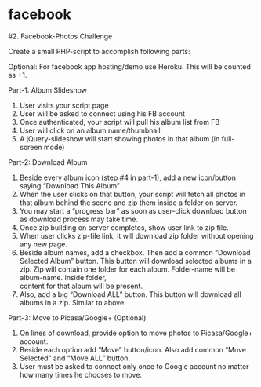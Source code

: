 facebook
========
#2. Facebook-Photos Challenge

Create a small PHP-script to accomplish following parts:

Optional: For facebook app hosting/demo use Heroku. This will be counted as +1.

Part-1: Album Slideshow

1. User visits your script page
2. User will be asked to connect using his FB account
3. Once authenticated, your script will pull his album list from FB
4. User will click on an album name/thumbnail
5. A jQuery-slideshow will start showing photos in that album (in full-screen mode)

Part-2: Download Album

1. Beside every album icon (step #4 in part-1), add a new icon/button saying “Download This Album”
2. When the user clicks on that button, your script will fetch all photos in that album behind the scene and zip
   them inside a folder on server.
3. You may start a “progress bar” as soon as user-click download button as download process may take time.
4. Once zip building on server completes, show user link to zip file.
5. When user clicks zip-file link, it will download zip folder without opening any new page.
6. Beside album names, add a checkbox. Then add a common “Download Selected Album” button. This button will download
   selected albums in a zip. Zip will contain one folder for each album. Folder-name will be album-name. Inside folder,\
   content for that album will be present.
7. Also, add a big “Download ALL” button. This button will download all albums in a zip. Similar to above.

Part-3: Move to Picasa/Google+ (Optional)

1. On lines of download, provide option to move photos to Picasa/Google+ account.
2. Beside each option add “Move” button/icon. Also add common “Move Selected” and “Move ALL” button.
3. User must be asked to connect only once to Google account no matter how many times he chooses to move.
